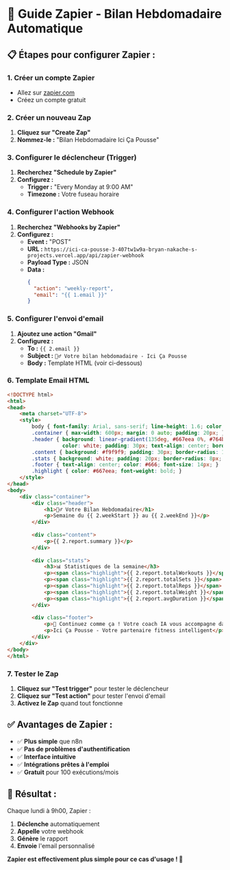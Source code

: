 # 🚀 Guide Zapier - Bilan Hebdomadaire Automatique

## 📋 **Étapes pour configurer Zapier :**

### 1. **Créer un compte Zapier**
- Allez sur [zapier.com](https://zapier.com)
- Créez un compte gratuit

### 2. **Créer un nouveau Zap**

1. **Cliquez sur "Create Zap"**
2. **Nommez-le :** "Bilan Hebdomadaire Ici Ça Pousse"

### 3. **Configurer le déclencheur (Trigger)**

1. **Recherchez "Schedule by Zapier"**
2. **Configurez :**
   - **Trigger :** "Every Monday at 9:00 AM"
   - **Timezone :** Votre fuseau horaire

### 4. **Configurer l'action Webhook**

1. **Recherchez "Webhooks by Zapier"**
2. **Configurez :**
   - **Event :** "POST"
   - **URL :** `https://ici-ca-pousse-3-407tw1w9a-bryan-nakache-s-projects.vercel.app/api/zapier-webhook`
   - **Payload Type :** JSON
   - **Data :**
     ```json
     {
       "action": "weekly-report",
       "email": "{{ 1.email }}"
     }
     ```

### 5. **Configurer l'envoi d'email**

1. **Ajoutez une action "Gmail"**
2. **Configurez :**
   - **To :** `{{ 2.email }}`
   - **Subject :** `🏋️‍♂️ Votre bilan hebdomadaire - Ici Ça Pousse`
   - **Body :** Template HTML (voir ci-dessous)

### 6. **Template Email HTML**

```html
<!DOCTYPE html>
<html>
<head>
    <meta charset="UTF-8">
    <style>
        body { font-family: Arial, sans-serif; line-height: 1.6; color: #333; }
        .container { max-width: 600px; margin: 0 auto; padding: 20px; }
        .header { background: linear-gradient(135deg, #667eea 0%, #764ba2 100%); 
                  color: white; padding: 30px; text-align: center; border-radius: 10px; }
        .content { background: #f9f9f9; padding: 30px; border-radius: 10px; margin: 20px 0; }
        .stats { background: white; padding: 20px; border-radius: 8px; margin: 15px 0; }
        .footer { text-align: center; color: #666; font-size: 14px; }
        .highlight { color: #667eea; font-weight: bold; }
    </style>
</head>
<body>
    <div class="container">
        <div class="header">
            <h1>🏋️‍♂️ Votre Bilan Hebdomadaire</h1>
            <p>Semaine du {{ 2.weekStart }} au {{ 2.weekEnd }}</p>
        </div>
        
        <div class="content">
            <p>{{ 2.report.summary }}</p>
        </div>
        
        <div class="stats">
            <h3>📊 Statistiques de la semaine</h3>
            <p><span class="highlight">{{ 2.report.totalWorkouts }}</span> séances effectuées</p>
            <p><span class="highlight">{{ 2.report.totalSets }}</span> séries réalisées</p>
            <p><span class="highlight">{{ 2.report.totalReps }}</span> répétitions totales</p>
            <p><span class="highlight">{{ 2.report.totalWeight }}</span> kg soulevés</p>
            <p><span class="highlight">{{ 2.report.avgDuration }}</span> min de durée moyenne</p>
        </div>
        
        <div class="footer">
            <p>💪 Continuez comme ça ! Votre coach IA vous accompagne dans votre progression.</p>
            <p>Ici Ça Pousse - Votre partenaire fitness intelligent</p>
        </div>
    </div>
</body>
</html>
```

### 7. **Tester le Zap**

1. **Cliquez sur "Test trigger"** pour tester le déclencheur
2. **Cliquez sur "Test action"** pour tester l'envoi d'email
3. **Activez le Zap** quand tout fonctionne

## ✅ **Avantages de Zapier :**

- ✅ **Plus simple** que n8n
- ✅ **Pas de problèmes d'authentification**
- ✅ **Interface intuitive**
- ✅ **Intégrations prêtes à l'emploi**
- ✅ **Gratuit** pour 100 exécutions/mois

## 🎯 **Résultat :**

Chaque lundi à 9h00, Zapier :
1. **Déclenche** automatiquement
2. **Appelle** votre webhook
3. **Génère** le rapport
4. **Envoie** l'email personnalisé

**Zapier est effectivement plus simple pour ce cas d'usage ! 🚀** 